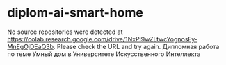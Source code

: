 # diplom-ai-smart-home
No source repositories were detected at https://colab.research.google.com/drive/1NxPl9wZLtwcYognosFy-MnEgOjDEaQ3b. Please check the URL and try again.
Дипломная работа по теме Умный дом в Университете Искусственного Интеллекта
